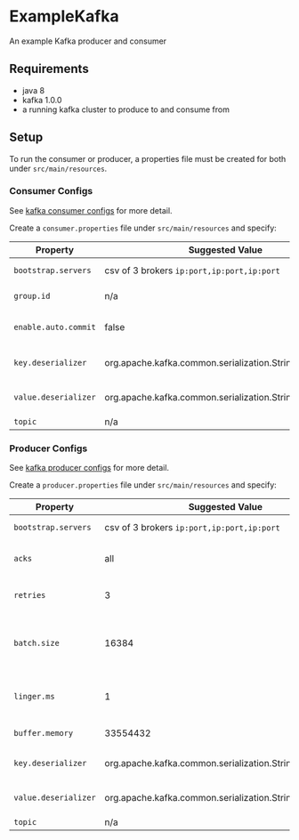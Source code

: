 # ExampleKafka

An example Kafka producer and consumer

## Requirements

- java 8
- kafka 1.0.0
- a running kafka cluster to produce to and consume from

## Setup

To run the consumer or producer, a properties file must be created for both under `src/main/resources`.

### Consumer Configs

See [kafka consumer configs](https://kafka.apache.org/documentation/#newconsumerconfigs) for more detail.

Create a `consumer.properties` file under `src/main/resources` and specify:

| Property | Suggested Value | Description |
| ------ | ----- | ----- |
| `bootstrap.servers` | csv of 3 brokers `ip:port,ip:port,ip:port` | list of host/port pairs to use for establishing the initial connection to the Kafka cluster |
| `group.id` | n/a | a unique name for the consumer group for this consumer |
| `enable.auto.commit` | false | set to false for this project- if true the consumer's offset will be periodically committed in the background. |
| `key.deserializer` | org.apache.kafka.common.serialization.StringDeserializer |Deserializer class for key that implements the `org.apache.kafka.common.serialization.Deserializer` interface. |
| `value.deserializer` |  org.apache.kafka.common.serialization.StringDeserializer |Deserializer class for value that implements the `org.apache.kafka.common.serialization.Deserializer` interface. |
| `topic` | n/a | A single topic for the consumer to consume from |

### Producer Configs

See [kafka producer configs](https://kafka.apache.org/documentation/#producerconfigs) for more detail.

Create a `producer.properties` file under `src/main/resources` and specify:

| Property | Suggested Value | Description |
| ------ | ----- | ----- |
| `bootstrap.servers` | csv of 3 brokers `ip:port,ip:port,ip:port` | list of host/port pairs to use for establishing the initial connection to the Kafka cluster |
| `acks` | all |Example values: 0, 1, all. The number of acknowledgments the producer requires the leader to have received before considering a request complete. |
| `retries` | 3 |Setting a value greater than zero will cause the client to resend any record whose send fails with a potentially transient error |
| `batch.size` | 16384 | The producer will attempt to batch records together into fewer requests whenever multiple records are being sent to the same partition. This helps performance on both the client and the server. This configuration controls the default batch size in bytes. |
| `linger.ms` | 1 |  rather than immediately sending out a record the producer will wait for up to the given delay to allow other records to be sent so that the sends can be batched together |
| `buffer.memory` | 33554432 | The total bytes of memory the producer can use to buffer records waiting to be sent to the server |
| `key.deserializer` | org.apache.kafka.common.serialization.StringDeserializer |Deserializer class for key that implements the `org.apache.kafka.common.serialization.Deserializer` interface. |
| `value.deserializer` |  org.apache.kafka.common.serialization.StringDeserializer |Deserializer class for value that implements the `org.apache.kafka.common.serialization.Deserializer` interface. |
| `topic` | n/a | A single topic for the producer to produce to |


